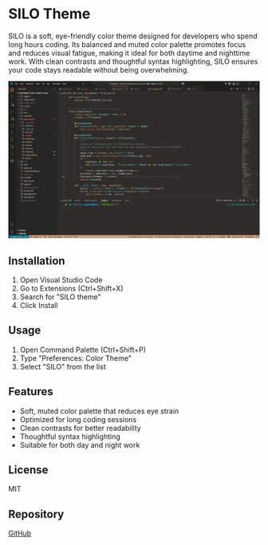 # SILO Theme

SILO is a soft, eye-friendly color theme designed for developers who spend long hours coding. Its balanced and muted color palette promotes focus and reduces visual fatigue, making it ideal for both daytime and nighttime work. With clean contrasts and thoughtful syntax highlighting, SILO ensures your code stays readable without being overwhelming.

![SILO Theme Screenshot](https://github.com/marepilc/silo/blob/master/images/screenshot.png?raw=true)

## Installation

1. Open Visual Studio Code
2. Go to Extensions (Ctrl+Shift+X)
3. Search for "SILO theme"
4. Click Install

## Usage

1. Open Command Palette (Ctrl+Shift+P)
2. Type "Preferences: Color Theme"
3. Select "SILO" from the list

## Features

- Soft, muted color palette that reduces eye strain
- Optimized for long coding sessions
- Clean contrasts for better readability
- Thoughtful syntax highlighting
- Suitable for both day and night work

## License

MIT

## Repository

[GitHub](https://github.com/marepilc/silo)
